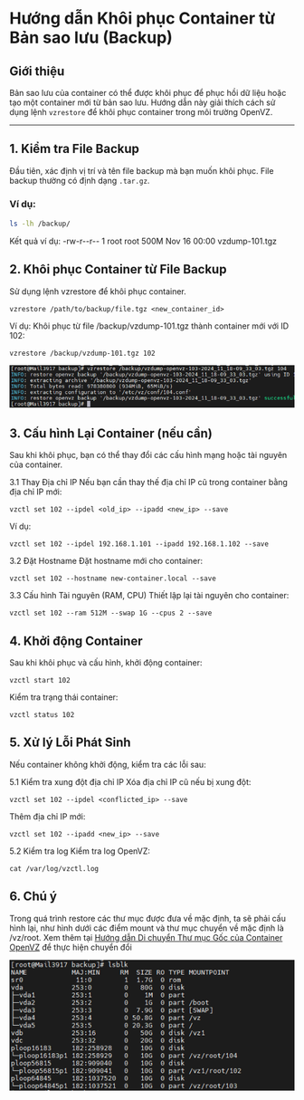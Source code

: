 # Hướng dẫn Khôi phục Container từ Bản sao lưu (Backup)

## Giới thiệu
Bản sao lưu của container có thể được khôi phục để phục hồi dữ liệu hoặc tạo một container mới từ bản sao lưu. Hướng dẫn này giải thích cách sử dụng lệnh `vzrestore` để khôi phục container trong môi trường OpenVZ.

---

## 1. Kiểm tra File Backup
Đầu tiên, xác định vị trí và tên file backup mà bạn muốn khôi phục. File backup thường có định dạng `.tar.gz`.

### Ví dụ:
```bash
ls -lh /backup/
```
Kết quả ví dụ:
-rw-r--r-- 1 root root 500M Nov 16 00:00 vzdump-101.tgz

## 2. Khôi phục Container từ File Backup
Sử dụng lệnh vzrestore để khôi phục container.
```
vzrestore /path/to/backup/file.tgz <new_container_id>
```
Ví dụ:
Khôi phục từ file /backup/vzdump-101.tgz thành container mới với ID 102:
```
vzrestore /backup/vzdump-101.tgz 102
```
![Command Prompt](https://github.com/cuongnvvietis/NhanHoa/blob/main/Docs/Picture/Openvz/Screenshot_131.png)
## 3. Cấu hình Lại Container (nếu cần)
Sau khi khôi phục, bạn có thể thay đổi các cấu hình mạng hoặc tài nguyên của container.

3.1 Thay Địa chỉ IP
Nếu bạn cần thay thế địa chỉ IP cũ trong container bằng địa chỉ IP mới:

```
vzctl set 102 --ipdel <old_ip> --ipadd <new_ip> --save
```
Ví dụ:
```
vzctl set 102 --ipdel 192.168.1.101 --ipadd 192.168.1.102 --save
```
3.2 Đặt Hostname
Đặt hostname mới cho container:
```
vzctl set 102 --hostname new-container.local --save
```

3.3 Cấu hình Tài nguyên (RAM, CPU)
Thiết lập lại tài nguyên cho container:
```
vzctl set 102 --ram 512M --swap 1G --cpus 2 --save
```
## 4. Khởi động Container
Sau khi khôi phục và cấu hình, khởi động container:
```
vzctl start 102
```
Kiểm tra trạng thái container:
```
vzctl status 102
```
## 5. Xử lý Lỗi Phát Sinh
Nếu container không khởi động, kiểm tra các lỗi sau:

5.1 Kiểm tra xung đột địa chỉ IP
Xóa địa chỉ IP cũ nếu bị xung đột:
```
vzctl set 102 --ipdel <conflicted_ip> --save
```
Thêm địa chỉ IP mới:
```
vzctl set 102 --ipadd <new_ip> --save
```
5.2 Kiểm tra log
Kiểm tra log OpenVZ:
```
cat /var/log/vzctl.log
```
## 6. Chú ý
Trong quá trình restore các thư mục được đưa về mặc định, ta sẽ phải cấu hình lại, như hình dưới các điểm mount và thư mục chuyển về mặc định là /vz/root. Xem thêm tại [Hướng dẫn Di chuyển Thư mục Gốc của Container OpenVZ](https://github.com/cuongnvvietis/NhanHoa/blob/main/Docs/OpenVZ/05.%20H%C6%B0%E1%BB%9Bng%20d%E1%BA%ABn%20Di%20chuy%E1%BB%83n%20Th%C6%B0%20m%E1%BB%A5c%20G%E1%BB%91c%20c%E1%BB%A7a%20Container%20OpenVZ.md) để thực hiện chuyển đổi

![Command Prompt](https://github.com/cuongnvvietis/NhanHoa/blob/main/Docs/Picture/Openvz/Screenshot_132.png)
